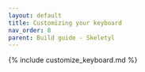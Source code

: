 ```yaml
---
layout: default
title: Customizing your keyboard
nav_order: 8
parent: Build guide - Skeletyl
---
```



{% include customize_keyboard.md %}